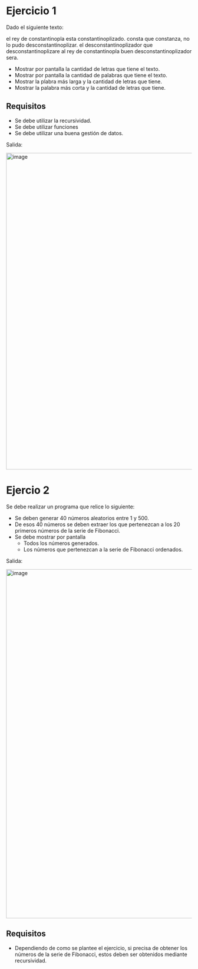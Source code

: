 # Ejercicio 1

Dado el siguiente texto:

el rey de constantinopla esta constantinoplizado. consta que constanza, no lo pudo desconstantinoplizar. el desconstantinoplizador que desconstantinoplizare al rey de constantinopla buen desconstantinoplizador sera.

- Mostrar por pantalla la cantidad de letras que tiene el texto.
- Mostrar por pantalla la cantidad de palabras que tiene el texto.
- Mostrar la plabra más larga y la cantidad de letras que tiene.
- Mostrar la palabra más corta y la cantidad de letras que tiene.

## Requisitos

- Se debe utilizar la recursividad.
- Se debe utilizar funciones
- Se debe utilizar una buena gestión de datos.

Salida:

<img width="858" alt="image" src="https://github.com/carmenschez5/Apuntes/assets/54994511/eff4108c-ce4c-4682-ae7e-9547998186df">


# Ejercio 2

Se debe realizar un programa que relice lo siguiente:

- Se deben generar 40 números aleatorios entre 1 y 500.
- De esos 40 números se deben extraer los que pertenezcan a los 20 primeros números de la serie de Fibonacci.
- Se debe mostrar por pantalla
  - Todos los números generados.
  - Los números que pertenezcan a la serie de Fibonacci ordenados.

Salida:

<img width="946" alt="image" src="https://github.com/carmenschez5/Apuntes/assets/54994511/0faaad03-91b5-4e40-9189-22f7fd1a9c25">


## Requisitos

- Dependiendo de como se plantee el ejercicio, si precisa de obtener los números de la serie de Fibonacci, estos deben ser obtenidos mediante recursividad.
